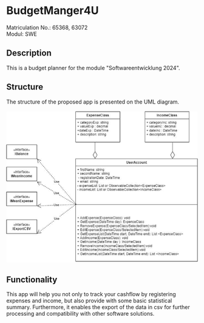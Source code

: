 # BudgetManger4U
Matriculation No.: 65368, 63072 <br>
Modul: SWE

## Description
This is a budget planner for the module "Softwareentwicklung 2024". 
<br>

## Structure
The structure of the proposed app is presented on the UML diagram.
<br>
<br>
![My Diagram](uml.drawio.png)
<br>
## Functionality
This app will help you not only to track your cashflow by registering expenses and income, but also provide with some basic statistical summary.
Furthermore, it enables the export of the data in csv for further processing and compatibility with other software solutions.
